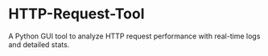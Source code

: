 # HTTP-Request-Tool
A Python GUI tool to analyze HTTP request performance with real-time logs and detailed stats.
